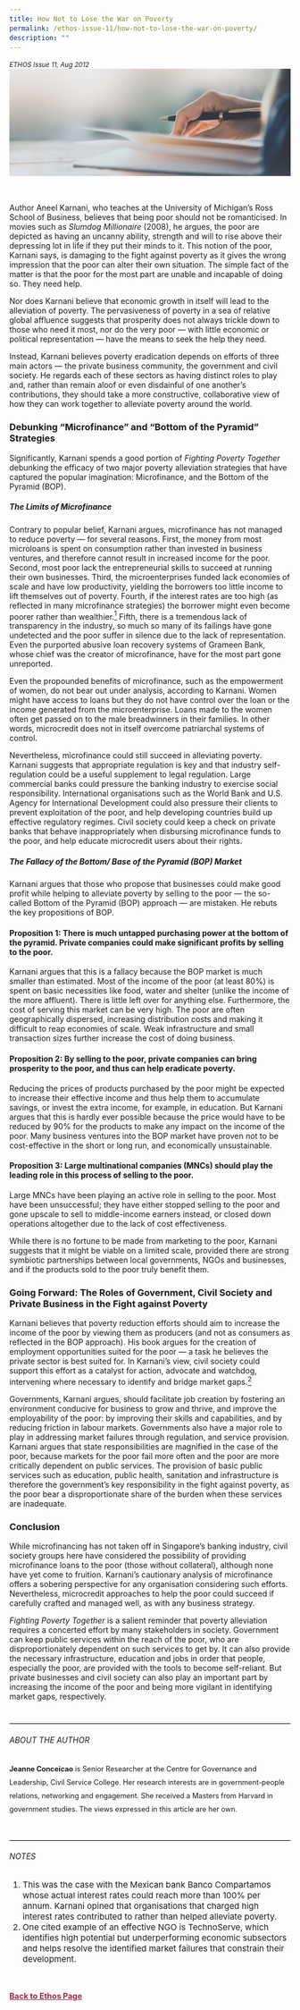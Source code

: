 ```yaml
---
title: How Not to Lose the War on Poverty
permalink: /ethos-issue-11/how-not-to-lose-the-war-on-poverty/
description: ""
---
```

<style>

.back a
{
	color: #9f2943;
	font-weight: bold;
}

#banner img
{
	width:100%;
}
	
.author
{
border-bottom: 1px solid black;
margin-top:40px;
padding-bottom:30px;
border-top: 1px solid black;	

}

.author p {
	font-size: 0.9em;
	line-height:24px !important;
	}	

.break
{
   border-top: 1px solid  black;
   border-bottom: 1px solid black;
	 padding:20px;
	text-align:center;
	margin-top:50px;
}
	
.break1
{
font-family: Georgia;
	font-size:20px;
	font-style: italic;
	font-weight: bold;
}

.boxheader {
	color: white !important;
	}	

.containerbox {
	background-color: #eceedb;
	border-radius: 10px;
	padding: 5%;
	margin-top: 5%;
	
	}	

li {
	font-size: 15px !important;
	
	}	

</style>

<em><small>ETHOS Issue 11, Aug 2012</small></em>
<img src="/images/Landing_Banner_Images/banner_book%20review.jpg">


  
<p>&nbsp;</p>  
  
<p>Author Aneel Karnani, who teaches at the University of Michigan’s Ross School of Business, believes that being poor should not be romanticised. In movies such as <em>Slumdog Millionaire</em> (2008), he argues, the poor are depicted as having an uncanny ability, strength and will to rise above their depressing lot in life if they put their minds to it. This notion of the poor, Karnani says, is damaging to the fight against poverty as it gives the wrong impression that the poor can alter their own situation. The simple fact of the matter is that the poor for the most part are unable and incapable of doing so. They need help. </p>  
  
<p>Nor does Karnani believe that economic growth in itself will lead to the alleviation of poverty. The pervasiveness of poverty in a sea of relative global affluence suggests that prosperity does not always trickle down to those who need it most, nor do the very poor — with little economic or political representation — have the means to seek the help they need.</p>  
  
<p>Instead, Karnani believes poverty eradication depends on efforts of three main actors — the private business community, the government and civil society. He regards each of these sectors as having distinct roles to play and, rather than remain aloof or even disdainful of one another’s contributions, they should take a more constructive, collaborative view of how they can work together to alleviate poverty around the world. </p>  
  
<h3> Debunking “Microfinance” and  
“Bottom of the Pyramid” Strategies </h3>  
  
<p> Significantly, Karnani spends a good portion of <em>Fighting Poverty Together</em> debunking the efficacy of two major poverty alleviation strategies that have captured the popular imagination: Microfinance, and the Bottom of the Pyramid (BOP). </p>  
  
<h5><em>The Limits of Microfinance</em></h5>  
  
<p> Contrary to popular belief, Karnani argues, microfinance has not managed to reduce poverty — for several reasons. First, the money from most microloans is spent on consumption rather than invested in business ventures, and therefore cannot result in increased income for the poor. Second, most poor lack the entrepreneurial skills to succeed at running their own businesses. Third, the microenterprises funded lack economies of scale and have low productivity, yielding the borrowers too little income to lift themselves out of poverty. Fourth, if the interest rates are too high (as reflected in many microfinance strategies) the borrower might even become poorer rather than wealthier.<a href="#notes"><sup class="#notes">1</sup></a> Fifth, there is a tremendous lack of transparency in the industry, so much so many of its failings have gone undetected and the poor suffer in silence due to the lack of representation. Even the purported abusive loan recovery systems of Grameen Bank, whose chief was the creator of microfinance, have for the most part gone unreported. </p>  
  
<p> Even the propounded benefits of microfinance, such as the empowerment of women, do not bear out under analysis, according to Karnani. Women might have access to loans but they do not have control over the loan or the income generated from the microenterprise. Loans made to the women often get passed on to the male breadwinners in their families. In other words, microcredit does not in itself overcome patriarchal systems of control. </p>  
  
<p> Nevertheless, microfinance could still succeed in alleviating poverty. Karnani suggests that appropriate regulation is key and that industry self-regulation could be a useful supplement to legal regulation. Large commercial banks could pressure the banking industry to exercise social responsibility. International organisations such as the World Bank and U.S. Agency for International Development could also pressure their clients to prevent exploitation of the poor, and help developing countries build up effective regulatory regimes. Civil society could keep a check on private banks that behave inappropriately when disbursing microfinance funds to the poor, and help educate microcredit users about their rights.</p>  
  
<h5><em>The Fallacy of the Bottom/ Base of the Pyramid (BOP) Market</em></h5>  
  
<p> Karnani argues that those who propose that businesses could make good profit while helping to alleviate poverty by selling to the poor — the so-called Bottom of the Pyramid (BOP) approach — are mistaken. He rebuts the key propositions of BOP. </p>  
  
<h4> Proposition 1: There is much untapped purchasing power at the bottom of the pyramid. Private companies could make significant profits by selling to the poor. </h4>  
  
<p> Karnani argues that this is a fallacy because the BOP market is much smaller than estimated. Most of the income of the poor (at least 80%) is spent on basic necessities like food, water and shelter (unlike the income of the more affluent). There is little left over for anything else. Furthermore, the cost of serving this market can be very high. The poor are often geographically dispersed, increasing distribution costs and making it difficult to reap economies of scale. Weak infrastructure and small transaction sizes further increase the cost of doing business. </p>  
  
<h4> Proposition 2: By selling to the poor, private companies can bring prosperity to the poor, and thus can help eradicate poverty. </h4>  
  
<p> Reducing the prices of products purchased by the poor might be expected to increase their effective income and thus help them to accumulate savings, or invest the extra income, for example, in education. But Karnani argues that this is hardly ever possible because the price would have to be reduced by 90% for the products to make any impact on the income of the poor. Many business ventures into the BOP market have proven not to be cost-effective in the short or long run, and economically unsustainable. </p>  
  
<h4> Proposition 3: Large multinational companies (MNCs) should play the leading role in this process of selling to the poor. </h4>  
  
<p> Large MNCs have been playing an active role in selling to the poor. Most have been unsuccessful; they have either stopped selling to the poor and gone upscale to sell to middle-income earners instead, or closed down operations altogether due to the lack of cost effectiveness. </p>  
  
<p> While there is no fortune to be made from marketing to the poor, Karnani suggests that it might be viable on a limited scale, provided there are strong symbiotic partnerships between local governments, NGOs and businesses, and if the products sold to the poor truly benefit them. </p>  
  
<h3> Going Forward: The Roles of Government, Civil Society and Private Business in the Fight against Poverty </h3>  
  
<p> Karnani believes that poverty reduction efforts should aim to increase the income of the poor by viewing them as producers (and not as consumers as reflected in the BOP approach). His book argues for the creation of employment opportunities suited for the poor — a task he believes the private sector is best suited for. In Karnani’s view, civil society could support this effort as a catalyst for action, advocate and watchdog, intervening where necessary to identify and bridge market gaps.<a href="#notes"><sup class="#notes">2</sup></a></p>  
  
<p> Governments, Karnani argues, should facilitate job creation by fostering an environment conducive for business to grow and thrive, and improve the employability of the poor: by improving their skills and capabilities, and by reducing friction in labour markets. Governments also have a major role to play in addressing market failures through regulation, and service provision. Karnani argues that state responsibilities are magnified in the case of the poor, because markets for the poor fail more often and the poor are more critically dependent on public services. The provision of basic public services such as education, public health, sanitation and infrastructure is therefore the government’s key responsibility in the fight against poverty, as the poor bear a disproportionate share of the burden when these services are inadequate. </p>  
  
<h3>Conclusion</h3>  
  
<p> While microfinancing has not taken off in Singapore’s banking industry, civil society groups here have considered the possibility of providing microfinance loans to the poor (those without collateral), although none have yet come to fruition. Karnani’s cautionary analysis of microfinance offers a sobering perspective for any organisation considering such efforts. Nevertheless, microcredit approaches to help the poor could succeed if carefully crafted and managed well, as with any business strategy. </p>  
  
<p><em>Fighting Poverty Together</em> is a salient reminder that poverty alleviation requires a concerted effort by many stakeholders in society. Government can keep public services within the reach of the poor, who are disproportionately dependent on such services to get by. It can also provide the necessary infrastructure, education and jobs in order that people, especially the poor, are provided with the tools to become self-reliant. But private businesses and civil society can also play an important part by increasing the income of the poor and being more vigilant in identifying market gaps, respectively.</p>  
  
<div class="author">  
  
<h6>ABOUT THE AUTHOR</h6>  
  
<p class="small-text"><strong>Jeanne Conceicao</strong> is Senior Researcher at the Centre for Governance and Leadership, Civil Service College. Her research interests are in government-people relations, networking and engagement. She received a Masters from Harvard in government studies. The views expressed in this article are her own.  
            </p>  
  
</div>  
  
<h6><a name="notes"></a>NOTES</h6>  
  
<ol>  
<li class="small-text">This was the case with the Mexican bank Banco Compartamos whose actual interest rates could reach more than 100% per annum. Karnani opined that organisations that charged high interest rates contributed to rather than helped alleviate poverty.  
    </li>  
<li class="small-text">One cited example of an effective NGO is TechnoServe, which identifies high potential but underperforming economic subsectors and helps resolve the identified market failures that constrain their development.</li>  
</ol>  




<br>
<br>	
<div class="back">
<a href="/ethos/">Back to Ethos Page</a>	
</div>